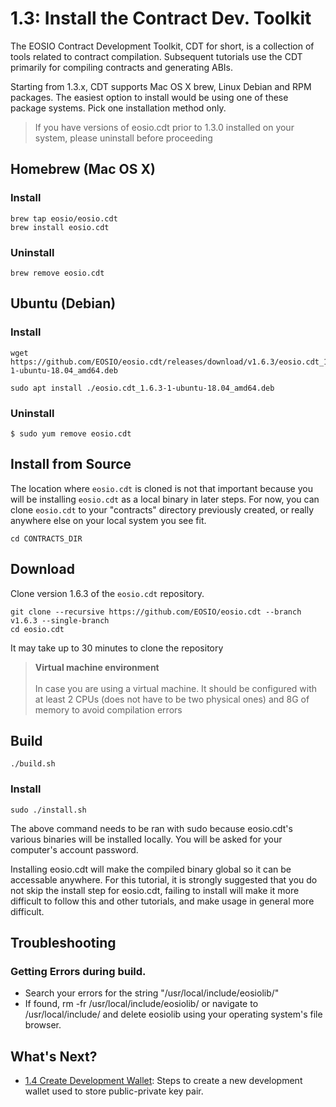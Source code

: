 # 1.3: Install the Contract Dev. Toolkit

The EOSIO Contract Development Toolkit, CDT for short, is a collection of tools related to contract compilation. Subsequent tutorials use the CDT primarily for compiling contracts and generating ABIs.

Starting from 1.3.x, CDT supports Mac OS X brew, Linux Debian and RPM packages. The easiest option to install would be using one of these package systems. Pick one installation method only.

> If you have versions of eosio.cdt prior to 1.3.0 installed on your system, please uninstall before proceeding

## Homebrew (Mac OS X)

### Install

    brew tap eosio/eosio.cdt
    brew install eosio.cdt

### Uninstall

    brew remove eosio.cdt

## Ubuntu (Debian)

### Install

    wget https://github.com/EOSIO/eosio.cdt/releases/download/v1.6.3/eosio.cdt_1.6.3-1-ubuntu-18.04_amd64.deb
    
    sudo apt install ./eosio.cdt_1.6.3-1-ubuntu-18.04_amd64.deb

### Uninstall

    $ sudo yum remove eosio.cdt

## Install from Source

The location where `eosio.cdt` is cloned is not that important because you will be installing `eosio.cdt` as a local binary in later steps. For now, you can clone `eosio.cdt` to your "contracts" directory previously created, or really anywhere else on your local system you see fit.

    cd CONTRACTS_DIR

## Download

Clone version 1.6.3 of the `eosio.cdt` repository.

    git clone --recursive https://github.com/EOSIO/eosio.cdt --branch v1.6.3 --single-branch
    cd eosio.cdt

It may take up to 30 minutes to clone the repository

> **Virtual machine environment** <br> <br> In case you are using a virtual machine. It should be configured with at least 2 CPUs (does not have to be two physical ones) and 8G of memory to avoid compilation errors

## Build

    ./build.sh

### Install

    sudo ./install.sh

The above command needs to be ran with sudo because eosio.cdt's various binaries will be installed locally. You will be asked for your computer's account password.

Installing eosio.cdt will make the compiled binary global so it can be accessable anywhere. For this tutorial, it is strongly suggested that you do not skip the install step for eosio.cdt, failing to install will make it more difficult to follow this and other tutorials, and make usage in general more difficult.

## Troubleshooting

### Getting Errors during build.

* Search your errors for the string "/usr/local/include/eosiolib/"
* If found, rm -fr /usr/local/include/eosiolib/ or navigate to /usr/local/include/ and delete eosiolib using your operating system's file browser.

## What's Next?

* [1.4 Create Development Wallet](https://docs.airwire.io/docs/how_eosio_works/getting_started_with_eosio/1._development_environment/1.4_create_development_wallet.md): Steps to create a new development wallet used to store public-private key pair.
